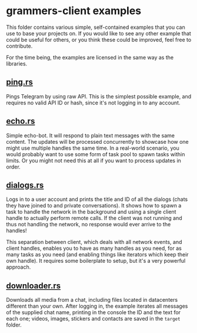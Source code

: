 # grammers-client examples

This folder contains various simple, self-contained examples that you can use to base your
projects on. If you would like to see any other example that could be useful for others, or
you think these could be improved, feel free to contribute.

For the time being, the examples are licensed in the same way as the libraries.

## [ping.rs]

Pings Telegram by using raw API. This is the simplest possible example, and requires no valid
API ID or hash, since it's not logging in to any account.

## [echo.rs]

Simple echo-bot. It will respond to plain text messages with the same content. The updates will
be processed concurrently to showcase how one might use multiple handles the same time. In a
real-world scenario, you would probably want to use some form of task pool to spawn tasks within
limits. Or you might not need this at all if you want to process updates in order.

## [dialogs.rs]

Logs in to a user account and prints the title and ID of all the dialogs (chats they have joined
to and private conversations). It shows how to spawn a task to handle the network in the
background and using a single client handle to actually perform remote calls. If the client was
not running and thus not handling the network, no response would ever arrive to the handles!

This separation between client, which deals with all network events, and client handles, enables
you to have as many handles as you need, for as many tasks as you need (and enabling things like
iterators which keep their own handle). It requires some boilerplate to setup, but it's a very
powerful approach.

## [downloader.rs]

Downloads all media from a chat, including files located in datacenters different than your own. 
After logging in, the example iterates all messages of the supplied chat name, printing in the console 
the ID and the text for each one; videos, images, stickers and contacts are saved in the `target` folder. 

[ping.rs]: ping.rs
[echo.rs]: echo.rs
[dialogs.rs]: dialogs.rs
[downloader.rs]: downloader.rs
